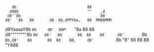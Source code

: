                                                       
       db                                88           
      d88b                               ""    ,d     
     d8'`8b                                    88     
    d8'  `8b   8b       d8  8b,dPPYba,   88  MM88MMM  
   d8YaaaaY8b  `8b     d8'  88P'   `"8a  88    88     
  d8""""""""8b  `8b   d8'   88       88  88    88     
 d8'        `8b  `8b,d8'    88       88  88    88,    
d8'          `8b   "8"      88       88  88    "Y888  
                                                      
                                                      
